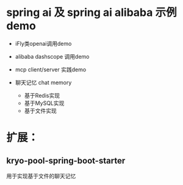 # spring ai 及 spring ai alibaba 示例demo

- iFly类openai调用demo
- alibaba dashscope 调用demo
- mcp client/server 实践demo
- 聊天记忆 chat memory
  
  - 基于Redis实现
  - 基于MySQL实现
  - 基于文件实现


# 扩展：
## kryo-pool-spring-boot-starter

用于实现基于文件的聊天记忆
